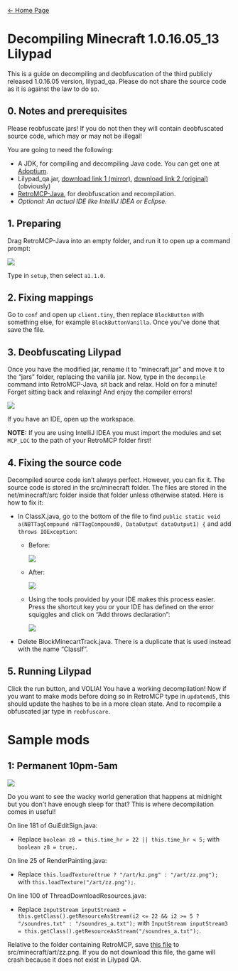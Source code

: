 [← Home Page](../README.md#guides--resources)

# Decompiling Minecraft 1.0.16.05_13 Lilypad
This is a guide on decompiling and deobfuscation of the third publicly released 1.0.16.05 version, lilypad_qa. Please do not share the source code as it is against the law to do so.

<!-- 
*Also, yes, I am aware that this is a stupid idea that isn’t productive at all. Who doesn’t want to mess around with the source code anyways?*
-->

## 0. Notes and prerequisites
Please reobfuscate jars! If you do not then they will contain deobfuscated source code, which may or may not be illegal!

You are going to need the following:
* A JDK, for compiling and decompiling Java code. You can get one at [Adoptium](https://adoptium.net/).
* Lilypad_qa.jar, [download link 1 (mirror)](../jar/), [download link 2 (original)](https://www.mediafire.com/file/uo2zqueiw2e872y/lilypad_qa.jar/file) (obviously)
* [RetroMCP-Java](https://github.com/MCPHackers/RetroMCP-Java/releases/latest), for deobfuscation and recompilation.
* *Optional: An actual IDE like IntelliJ IDEA or Eclipse.*

## 1. Preparing
Drag RetroMCP-Java into an empty folder, and run it to open up a command prompt:

![](https://lh6.googleusercontent.com/klp1IdiGzisiGH1sxHtnrIcoTslsjk59qoYM-SDns7rdnGH_Ma2-9wZF1Yun_Ay6BeP64DFeFtgBWlc4aVQgDGFI30cddsd26l-ggH6e-9cGnIdQO7AT5WJDWoeECN5ryhJ1VGAynO8U3AM0ng)

Type in `setup`, then select `a1.1.0`.

## 2. Fixing mappings
Go to `conf` and open up `client.tiny`, then replace `BlockButton` with something else, for example `BlockButtonVanilla`. Once you've done that save the file.

## 3. Deobfuscating Lilypad
Once you have the modified jar, rename it to “minecraft.jar” and move it to the “jars” folder, replacing the vanilla jar. Now, type in the  `decompile`  command into RetroMCP-Java, sit back and relax. Hold on for a minute! Forget sitting back and relaxing! And enjoy the compiler errors!

![](https://lh3.googleusercontent.com/f0J5MD3Agqr3ybiTwZFjIKfPCRXRgNfC53ajAlsZxSQmV5_O3twsVrk-pL1faZpRNqRPO-4SULMUwG2i7ky0TJ8JGwr7uDgb6yADY0YxTBjnehzkcl0IHD1N2-3W23pt53sV1-tF0Y-I6hjSrw)

If you have an IDE, open up the workspace.

**NOTE:** If you are using IntelliJ IDEA you must import the modules and set `MCP_LOC` to the path of your RetroMCP folder first!

## 4. Fixing the source code
Decompiled source code isn’t always perfect. However, you can fix it. The source code is stored in the src/minecraft folder. The files are stored in the net/minecraft/src folder inside that folder unless otherwise stated. Here is how to fix it:
* In ClassX.java, go to the bottom of the file to find `public static void a(NBTTagCompound nBTTagCompound0, DataOutput dataOutput1) {`  and add `throws IOException`:
  * Before:

    ![](https://lh6.googleusercontent.com/AaV1Yu1PHiTBzCd4MG7djPw2mwBHhefHfHsPAtFQ-FnNlXGEyZZQGUFUj0nmkNKlhi84JvHKnviBmdMiNNP8lAQglM5Jh_rAE5lwU_-lFhmlcGyLAzj4k61-mWYT4XrHI3CfPNtlaNnpt2utlA)
  * After:

    ![](https://lh6.googleusercontent.com/7ZqNtkwmftur19G1v48z_zT3K8tZwTv4nP9ZSpD67X374tHRGOyyrD4HIZppUfz0jjfvGMuepNbe-hHVcmT3dlRZBj0T8qgHDMDOjHdW4uc2IBgkc0A7C_n6ZKZPv3i6c-KGI0dtBr1J9AT5EQ)
  * Using the tools provided by your IDE makes this process easier. Press the shortcut key you or your IDE has defined on the error squiggles and click on “Add throws declaration”:
    
    ![](https://lh5.googleusercontent.com/QlNUTSvNmiRO2-Y2pU5slVVvHwDp_JMHTwxIOjyXWHcYTFYFiT1_R556kRBuZCRoM5FzO3ENnrvud58MPtum3-OzQOfCNPDis5N3L1OiK5I9VITTwTW3Pt3UtNMhNFXmNrdxVRQCS8sAyoTmcg)
* Delete BlockMinecartTrack.java. There is a duplicate that is used instead with the name “ClassIf”.

## 5. Running Lilypad
Click the run button, and VOLIA! You have a working decompilation! Now if you want to make mods before doing so in RetroMCP type in `updatemd5`, this should update the hashes to be in a more clean state. And to recompile a obfuscated jar type in `reobfuscare`.

# Sample mods

## 1: Permanent 10pm-5am
![](https://lh4.googleusercontent.com/UAU1Y3SAQH7h2qQwDhO6ONQzpf1IUCBXvJzyGocZoJuDPkXI2Fxy6_kUQ9kZZukXQq812RwqmTY4SJlmgko-PFDvYeZLORfqT1jdQYUVCUjyEw-ItfUC2LzG5nW22-btCdwEjdTHOdLDk6zHpA)

Do you want to see the wacky world generation that happens at midnight but you don't have enough sleep for that? This is where decompilation comes in useful!

On line 181 of GuiEditSign.java:
* Replace `boolean z8 = this.time_hr > 22 || this.time_hr < 5;` with `boolean z8 = true;`.

On line 25 of RenderPainting.java:
* Replace `this.loadTexture(true ? "/art/kz.png" : "/art/zz.png");` with `this.loadTexture("/art/zz.png");`.

On line 100 of ThreadDownloadResources.java:
* Replace `InputStream inputStream3 = this.getClass().getResourceAsStream(i2 <= 22 && i2 >= 5 ? "/soundres.txt" : "/soundres_a.txt");` with `InputStream inputStream3 = this.getClass().getResourceAsStream("/soundres_a.txt");`.

Relative to the folder containing RetroMCP, save [this file](https://i.imgur.com/OSNJME7.png) to src/minecraft/art/zz.png. If you do not download this file, the game will crash because it does not exist in Lilypad QA.
